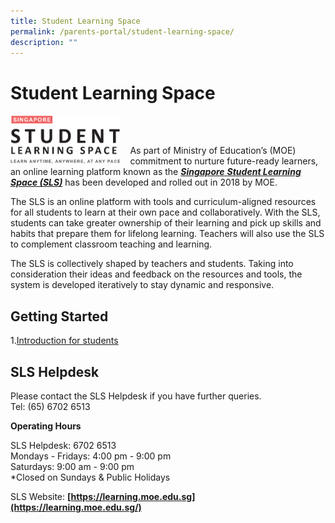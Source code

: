 ```yaml
---
title: Student Learning Space
permalink: /parents-portal/student-learning-space/
description: ""
---
```

# Student Learning Space

<img src="/images/Parents%20Portal/SLS.png" style="width:35%;margin-right:15px;" align = "left"><br><br>

As part of Ministry of Education’s (MOE) commitment to nurture future-ready learners, an online learning platform known as the [**_Singapore_** **_Student Learning Space (SLS)_**](https://learning.moe.edu.sg/) has been developed and rolled out in 2018 by MOE.  

The SLS is an online platform with tools and curriculum-aligned resources for all students to learn at their own pace and collaboratively. With the SLS, students can take greater ownership of their learning and pick up skills and habits that prepare them for lifelong learning. Teachers will also use the SLS to complement classroom teaching and learning.

The SLS is collectively shaped by teachers and students. Taking into consideration their ideas and feedback on the resources and tools, the system is developed iteratively to stay dynamic and responsive.


## Getting Started


1.[Introduction for students](/files/Parents%20Portal/Annexes%20to%20Letter%20to%20Parents.pdf)

## SLS Helpdesk


Please contact the SLS Helpdesk if you have further queries. <br>
Tel: (65) 6702 6513

  

**Operating Hours**

SLS Helpdesk: 6702 6513<br>
Mondays - Fridays: 4:00 pm - 9:00 pm<br>
Saturdays: 9:00 am - 9:00 pm<br>
\*Closed on Sundays & Public Holidays

  

SLS Website: **[https://learning.moe.edu.sg](https://learning.moe.edu.sg/)**
